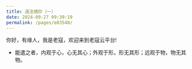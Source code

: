 ```yaml
---
title: 道法摘抄（一）
date: 2024-09-27 09:39:19
permalink: /pages/e03540/
---
```


你好，有缘人，我是老寇，欢迎来到老寇云平台!

- 能遣之者，内观于心，心无其心；外观于形，形无其形；远观于物，物无其物。
